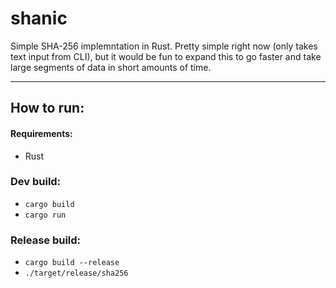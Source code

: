 # shanic

Simple SHA-256 implemntation in Rust. 
Pretty simple right now (only takes text input from CLI), but it would be fun to expand this to go faster and take large segments of data in short amounts of time. 

---

## How to run:
#### Requirements:
- Rust

###  Dev build:
- ```cargo build```
- ```cargo run```

### Release build:
- ```cargo build --release```
- ```./target/release/sha256```
